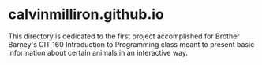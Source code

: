 # calvinmilliron.github.io
This directory is dedicated to the first project accomplished for Brother Barney's CIT 160 Introduction to Programming class meant to present basic information about certain animals in an interactive way.